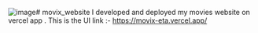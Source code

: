 ![image](https://github.com/anishbarnwal/movix_website/assets/101061991/8cf9f2b2-8166-4991-8ae2-051769ff0e92)# movix_website
I developed and deployed my movies website on vercel app .
This is the UI link :-
https://movix-eta.vercel.app/
